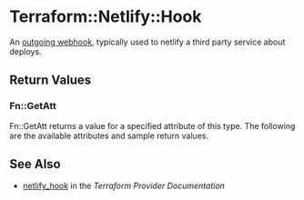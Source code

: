 # Terraform::Netlify::Hook

An [outgoing webhook](https://www.netlify.com/docs/webhooks/#outgoing-webhooks-and-notifications), typically used to netlify a third party service about deploys.

## Return Values

### Fn::GetAtt

Fn::GetAtt returns a value for a specified attribute of this type. The following are the available attributes and sample return values.

## See Also

* [netlify_hook](https://www.terraform.io/docs/providers/netlify/r/hook.html) in the _Terraform Provider Documentation_